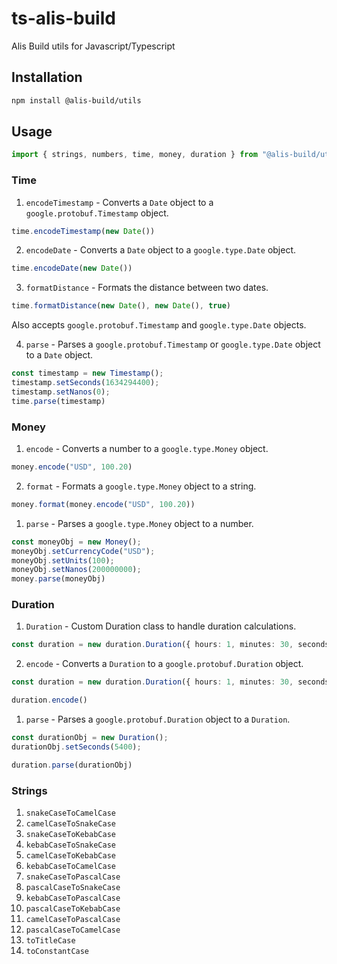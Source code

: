 # ts-alis-build

Alis Build utils for Javascript/Typescript

## Installation

```bash
npm install @alis-build/utils
```

## Usage

```typescript
import { strings, numbers, time, money, duration } from "@alis-build/utils";
```

### Time

1. `encodeTimestamp` - Converts a `Date` object to a `google.protobuf.Timestamp` object.
```typescript
time.encodeTimestamp(new Date())
```

2. `encodeDate` - Converts a `Date` object to a `google.type.Date` object.

```typescript
time.encodeDate(new Date())
```

3. `formatDistance` - Formats the distance between two dates.

```typescript
time.formatDistance(new Date(), new Date(), true)
```

Also accepts `google.protobuf.Timestamp` and `google.type.Date` objects.

4. `parse` - Parses a `google.protobuf.Timestamp` or `google.type.Date` object to a `Date` object.

```typescript
const timestamp = new Timestamp();
timestamp.setSeconds(1634294400);
timestamp.setNanos(0);
time.parse(timestamp)
```

### Money

1. `encode` - Converts a number to a `google.type.Money` object.

```typescript
money.encode("USD", 100.20)
```

2. `format` - Formats a `google.type.Money` object to a string.

```typescript
money.format(money.encode("USD", 100.20))
```

1. `parse` - Parses a `google.type.Money` object to a number.

```typescript
const moneyObj = new Money();
moneyObj.setCurrencyCode("USD");
moneyObj.setUnits(100);
moneyObj.setNanos(200000000);
money.parse(moneyObj)
```

### Duration

1. `Duration` - Custom Duration class to handle duration calculations.

```typescript
const duration = new duration.Duration({ hours: 1, minutes: 30, seconds: 30 });
```

2. `encode` - Converts a `Duration` to a `google.protobuf.Duration` object.

```typescript
const duration = new duration.Duration({ hours: 1, minutes: 30, seconds: 30 });

duration.encode()
```

1. `parse` - Parses a `google.protobuf.Duration` object to a `Duration`.

```typescript
const durationObj = new Duration();
durationObj.setSeconds(5400);

duration.parse(durationObj)
```


### Strings

1. `snakeCaseToCamelCase`
2. `camelCaseToSnakeCase`
3. `snakeCaseToKebabCase`
4. `kebabCaseToSnakeCase`
5. `camelCaseToKebabCase`
6. `kebabCaseToCamelCase`
7. `snakeCaseToPascalCase`
8. `pascalCaseToSnakeCase`
9. `kebabCaseToPascalCase`
10. `pascalCaseToKebabCase`
11. `camelCaseToPascalCase`
12. `pascalCaseToCamelCase`
13. `toTitleCase`
14. `toConstantCase`